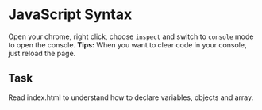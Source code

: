 # JavaScript Syntax
Open your chrome, right click, choose `inspect` and switch to `console` mode to open the console.
**Tips:**
When you want to clear code in your console, just reload the page.
## Task
Read index.html to understand how to declare variables, objects and array.
